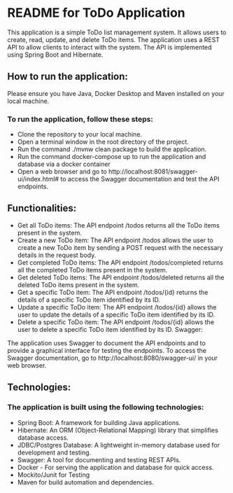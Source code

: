 # README for ToDo Application

This application is a simple ToDo list management system. It allows users to create, read, update, and delete ToDo
items. The application uses a REST API to allow clients to interact with the system. The API is implemented using Spring
Boot and Hibernate.

## How to run the application:

Please ensure you have Java, Docker Desktop and Maven installed on your local machine.

### To run the application, follow these steps:

- Clone the repository to your local machine.
- Open a terminal window in the root directory of the project.
- Run the command ./mvnw clean package to build the application.
- Run the command docker-compose up to run the application and database via a docker container
- Open a web browser and go to http://localhost:8081/swagger-ui/index.html# to access the Swagger documentation and test
  the API endpoints.

## Functionalities:

- Get all ToDo items: The API endpoint /todos returns all the ToDo items present in the system.
- Create a new ToDo item: The API endpoint /todos allows the user to create a new ToDo item by sending a POST request
  with the necessary details in the request body.
- Get completed ToDo items: The API endpoint /todos/completed returns all the completed ToDo items present in the
  system.
- Get deleted ToDo items: The API endpoint /todos/deleted returns all the deleted ToDo items present in the system.
- Get a specific ToDo item: The API endpoint /todos/{id} returns the details of a specific ToDo item identified by its
  ID.
- Update a specific ToDo item: The API endpoint /todos/{id} allows the user to update the details of a specific ToDo
  item identified by its ID.
- Delete a specific ToDo item: The API endpoint /todos/{id} allows the user to delete a specific ToDo item identified by
  its ID.
  Swagger:

The application uses Swagger to document the API endpoints and to provide a graphical interface for testing the
endpoints. To access the Swagger documentation, go to http://localhost:8080/swagger-ui/ in your web browser.

## Technologies:

### The application is built using the following technologies:

- Spring Boot: A framework for building Java applications.
- Hibernate: An ORM (Object-Relational Mapping) library that simplifies database access.
- JDBC/Postgres Database: A lightweight in-memory database used for development and testing.
- Swagger: A tool for documenting and testing REST APIs.
- Docker - For serving the application and database for quick access.
- Mockito/Junit for Testing
- Maven for build automation and dependencies.

